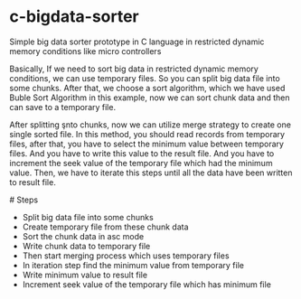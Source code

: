 # c-bigdata-sorter
Simple big data sorter prototype in C language in restricted dynamic memory conditions like micro controllers

Basically, If we need to sort big data in restricted dynamic memory conditions, we can use temporary files. So you can split big data file into some chunks.
After that, we choose a sort algorithm, which we have used Buble Sort Algorithm in this example, now we can sort chunk data and then can save to a temporary file.

After splitting şnto chunks, now we can utilize merge strategy to create one single sorted file. In this method, you should read records from temporary files,
after that, you have to select the minimum value between temporary files. And you have to write this value to the result file. 
And you have to increment the seek value of the temporary file which had the minimum value. 
Then, we have to iterate this steps until all the data have been written to result file.

# Steps

- Split big data file into some chunks
- Create temporary file from these chunk data
- Sort the chunk data in asc mode
- Write chunk data to temporary file
- Then start merging process which uses temporary files
- In iteration step find the minimum value from temporary file
- Write minimum value to result file
- Increment seek value of the temporary file which has minimum file

